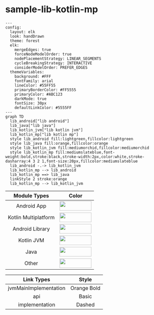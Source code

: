 # sample-lib-kotlin-mp

<!--region chart-->
```mermaid
---
config:
  layout: elk
  look: handDrawn
  theme: forest
  elk:
    mergeEdges: true
    forceNodeModelOrder: true
    nodePlacementStrategy: LINEAR_SEGMENTS
    cycleBreakingStrategy: INTERACTIVE
    considerModelOrder: PREFER_EDGES
  themeVariables:
    background: #FFF
    fontFamily: arial
    lineColor: #55FF55
    primaryBorderColor: #FF5555
    primaryColor: #ABC123
    darkMode: true
    fontSize: 30px
    defaultLinkColor: #5555FF
---
graph TD
  lib_android["lib android"]
  lib_java["lib java"]
  lib_kotlin_jvm["lib kotlin jvm"]
  lib_kotlin_mp["lib kotlin mp"]
  style lib_android fill:lightgreen,fillcolor:lightgreen
  style lib_java fill:orange,fillcolor:orange
  style lib_kotlin_jvm fill:mediumorchid,fillcolor:mediumorchid
  style lib_kotlin_mp fill:mediumslateblue,font-weight:bold,stroke:black,stroke-width:2px,color:white,stroke-dasharray:4 3 2 1,font-size:20px,fillcolor:mediumslateblue
  lib_android -.-> lib_kotlin_jvm
  lib_kotlin_mp --> lib_android
  lib_kotlin_mp ==> lib_java
  linkStyle 2 stroke:orange
  lib_kotlin_mp --> lib_kotlin_jvm
```

| Module Types | Color |
|:--:|:--:|
| Android App | <img src="https://img.shields.io/badge/-%20-limegreen?style=flat-square" height="30" width="100"> |
| Kotlin Multiplatform | <img src="https://img.shields.io/badge/-%20-mediumslateblue?style=flat-square" height="30" width="100"> |
| Android Library | <img src="https://img.shields.io/badge/-%20-lightgreen?style=flat-square" height="30" width="100"> |
| Kotlin JVM | <img src="https://img.shields.io/badge/-%20-mediumorchid?style=flat-square" height="30" width="100"> |
| Java | <img src="https://img.shields.io/badge/-%20-orange?style=flat-square" height="30" width="100"> |
| Other | <img src="https://img.shields.io/badge/-%20-gainsboro?style=flat-square" height="30" width="100"> |

| Link Types | Style |
|:--:|:--:|
| jvmMainImplementation | Orange Bold |
| api | Basic |
| implementation | Dashed |
<!--endregion-->
